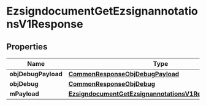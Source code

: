 

# EzsigndocumentGetEzsignannotationsV1Response

## Properties

Name | Type | Description | Notes
------------ | ------------- | ------------- | -------------
**objDebugPayload** | [**CommonResponseObjDebugPayload**](CommonResponseObjDebugPayload.md) |  | 
**objDebug** | [**CommonResponseObjDebug**](CommonResponseObjDebug.md) |  |  [optional]
**mPayload** | [**EzsigndocumentGetEzsignannotationsV1ResponseMPayload**](EzsigndocumentGetEzsignannotationsV1ResponseMPayload.md) |  | 




